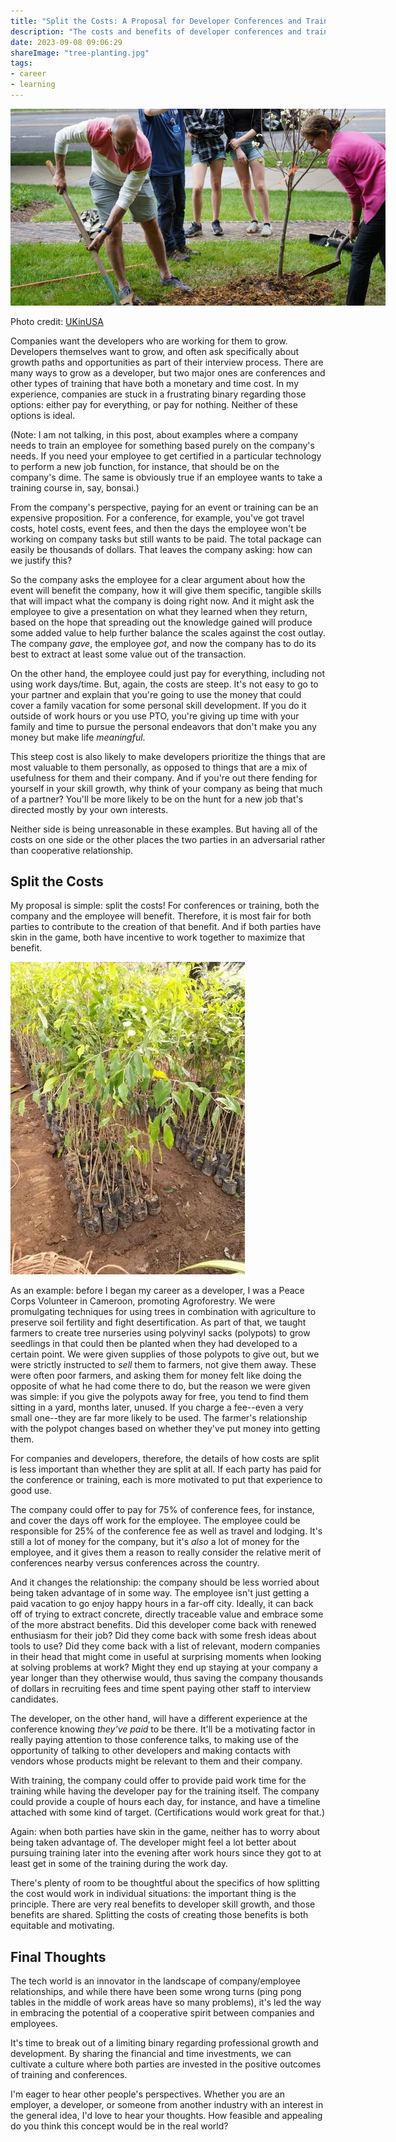 ```yaml
---
title: "Split the Costs: A Proposal for Developer Conferences and Training"
description: "The costs and benefits of developer conferences and training are stuck in a frustrating binary: the employer pays for everything or nothing. I think there's a better alternative."
date: 2023-09-08 09:06:29
shareImage: "tree-planting.jpg"
tags:
- career
- learning
---
```


<div class="image float-right">
	<img src="tree-planting.jpg" class="float-right" style="max-width: 600px;" />
	<p class="credit">Photo credit: <a href="https://flickr.com/photos/ukinusa/52080394383">UKinUSA</a></p>
</div>

Companies want the developers who are working for them to grow. Developers themselves want to grow, and often ask specifically about growth paths and opportunities as part of their interview process. There are many ways to grow as a developer, but two major ones are conferences and other types of training that have both a monetary and time cost. In my experience, companies are stuck in a frustrating binary regarding those options: either pay for everything, or pay for nothing. Neither of these options is ideal.

(Note: I am not talking, in this post, about examples where a company needs to train an employee for something based purely on the company's needs. If you need your employee to get certified in a particular technology to perform a new job function, for instance, that should be on the company's dime. The same is obviously true if an employee wants to take a training course in, say, bonsai.)

From the company's perspective, paying for an event or training can be an expensive proposition. For a conference, for example, you've got travel costs, hotel costs, event fees, and then the days the employee won't be working on company tasks but still wants to be paid. The total package can easily be thousands of dollars. That leaves the company asking: how can we justify this?

So the company asks the employee for a clear argument about how the event will benefit the company, how it will give them specific, tangible skills that will impact what the company is doing right now. And it might ask the employee to give a presentation on what they learned when they return, based on the hope that spreading out the knowledge gained will produce some added value to help further balance the scales against the cost outlay. The company _gave_, the employee _got_, and now the company has to do its best to extract at least some value out of the transaction.

On the other hand, the employee could just pay for everything, including not using work days/time. But, again, the costs are steep. It's not easy to go to your partner and explain that you're going to use the money that could cover a family vacation for some personal skill development. If you do it outside of work hours or you use PTO, you're giving up time with your family and time to pursue the personal endeavors that don't make you any money but make life *meaningful*.

This steep cost is also likely to make developers prioritize the things that are most valuable to them personally, as opposed to things that are a mix of usefulness for them and their company. And if you're out there fending for yourself in your skill growth, why think of your company as being that much of a partner? You'll be more likely to be on the hunt for a new job that's directed mostly by your own interests.

Neither side is being unreasonable in these examples. But having all of the costs on one side or the other places the two parties in an adversarial rather than cooperative relationship.

## Split the Costs

My proposal is simple: split the costs! For conferences or training, both the company and the employee will benefit. Therefore, it is most fair for both parties to contribute to the creation of that benefit. And if both parties have skin in the game, both have incentive to work together to maximize that benefit.


<img src="polypots.webp" class="float-right" style="max-width: 375;" />

As an example: before I began my career as a developer, I was a Peace Corps Volunteer in Cameroon, promoting Agroforestry. We were promulgating techniques for using trees in combination with agriculture to preserve soil fertility and fight desertification. As part of that, we taught farmers to create tree nurseries using polyvinyl sacks (polypots) to grow seedlings in that could then be planted when they had developed to a certain point. We were given supplies of those polypots to give out, but we were strictly instructed to _sell_ them to farmers, not give them away. These were often poor farmers, and asking them for money felt like doing the opposite of what he had come there to do, but the reason we were given was simple: if you give the polypots away for free, you tend to find them sitting in a yard, months later, unused. If you charge a fee--even a very small one--they are far more likely to be used. The farmer's relationship with the polypot changes based on whether they've put money into getting them.

For companies and developers, therefore, the details of how costs are split is less important than whether they are split at all. If each party has paid for the conference or training, each is more motivated to put that experience to good use.

The company could offer to pay for 75% of conference fees, for instance, and cover the days off work for the employee. The employee could be responsible for 25% of the conference fee as well as travel and lodging. It's still a lot of money for the company, but it's _also_ a lot of money for the employee, and it gives them a reason to really consider the relative merit of conferences nearby versus conferences across the country.

And it changes the relationship: the company should be less worried about being taken advantage of in some way. The employee isn't just getting a paid vacation to go enjoy happy hours in a far-off city. Ideally, it can back off of trying to extract concrete, directly traceable value and embrace some of the more abstract benefits. Did this developer come back with renewed enthusiasm for their job? Did they come back with some fresh ideas about tools to use? Did they come back with a list of relevant, modern companies in their head that might come in useful at surprising moments when looking at solving problems at work? Might they end up staying at your company a year longer than they otherwise would, thus saving the company thousands of dollars in recruiting fees and time spent paying other staff to interview candidates.

The developer, on the other hand, will have a different experience at the conference knowing _they've paid_ to be there. It'll be a motivating factor in really paying attention to those conference talks, to making use of the opportunity of talking to other developers and making contacts with vendors whose products might be relevant to them and their company.

With training, the company could offer to provide paid work time for the training while having the developer pay for the training itself. The company could provide a couple of hours each day, for instance, and have a timeline attached with some kind of target. (Certifications would work great for that.) 

Again: when both parties have skin in the game, neither has to worry about being taken advantage of. The developer might feel a lot better about pursuing training later into the evening after work hours since they got to at least get in some of the training during the work day.

There's plenty of room to be thoughtful about the specifics of how splitting the cost would work in individual situations: the important thing is the principle. There are very real benefits to developer skill growth, and those benefits are shared. Splitting the costs of creating those benefits is both equitable and motivating.

## Final Thoughts

The tech world is an innovator in the landscape of company/employee relationships, and while there have been some wrong turns (ping pong tables in the middle of work areas have so many problems), it's led the way in embracing the potential of a cooperative spirit between companies and employees.

It's time to break out of a limiting binary regarding professional growth and development. By sharing the financial and time investments, we can cultivate a culture where both parties are invested in the positive outcomes of training and conferences.

I'm eager to hear other people's perspectives. Whether you are an employer, a developer, or someone from another industry with an interest in the general idea, I'd love to hear your thoughts. How feasible and appealing do you think this concept would be in the real world?
